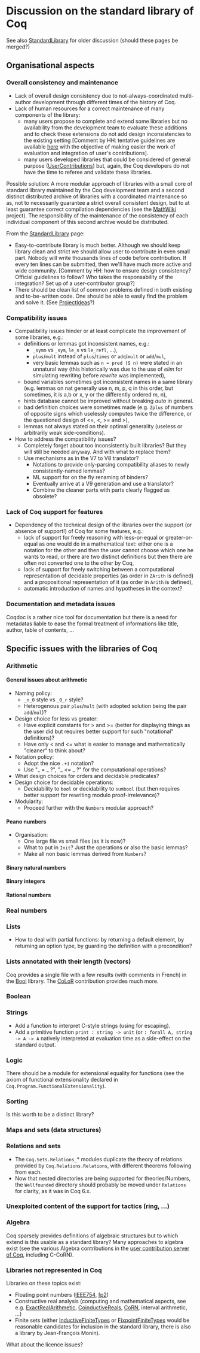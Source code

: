 Discussion on the standard library of Coq
=========================================

See also [StandardLibrary](StandardLibrary) for older discussion (should these pages be merged?)

Organisational aspects
----------------------

### Overall consistency and maintenance

-   Lack of overall design consistency due to not-always-coordinated multi-author development through different times of the history of Coq.
-   Lack of human resources for a correct maintenance of many components of the library:
    -   many users propose to complete and extend some libraries but no availability from the development team to evaluate these additions and to check these extensions do not add design inconsistencies to the existing setting \[Comment by HH: tentative guidelines are available [here](HowToContributeToTheStandardLibrary) with the objective of making easier the work of evaluation and integration of user's contributions\].
    -   many users developed libraries that could be considered of general purpose ([UserContributions](UserContributions)) but, again, the Coq developers do not have the time to referee and validate these libraries.

Possible solution: A more modular approach of libraries with a small core of standard library maintained by the Coq development team and a second distinct distributed archive of libraries with a coordinated maintenance so as, not to necessarily guarantee a strict overall consistent design, but to at least guarantee correct compilation dependencies (see the [MathWiki](http://prover.cs.ru.nl/wiki.php) project). The responsibility of the maintenance of the consistency of each individual component of this second archive would be distributed.

From the [StandardLibrary](StandardLibrary) page:

-   Easy-to-contribute library is much better. Although we should keep library clean and strict we should allow user to contribute in even small part. Nobody will write thousands lines of code before contribution. If every ten lines can be submitted, then we'll have much more active and wide community. \[Comment by HH: how to ensure design consistency? Official guidelines to follow? Who takes the responsability of the integration? Set up of a user-contributor group?\]
-   There should be clean list of common problems defined in both existing and to-be-written code. One should be able to easily find the problem and solve it. (See [ProjectIdeas](ProjectIdeas)?)

### Compatibility issues

-   Compatibility issues hinder or at least complicate the improvement of some libraries, e.g.:
    -   definitions or lemmas got inconsistent names, e.g.:
        -   `_symm` vs `_sym`, `le_n` vs `le_refl`, ...),
        -   `plus`/`mult` instead of `plus`/`times` or `add`/`mult` or `add`/`mul`,
        -   very basic lemmas such as `n = pred (S n)` were stated in an unnatural way (this historically was due to the use of *elim* for simulating rewriting before *rewrite* was implemented),
    -   bound variables sometimes got inconsistent names in a same library (e.g. lemmas on nat generally use n, m, p, q in this order, but sometimes, it is a,b or x, y or the differently ordered m, n),
    -   hints database cannot be improved without breaking *auto* in general.
    -   bad definition choices were sometimes made (e.g. `Zplus` of numbers of opposite signs which uselessly computes twice the difference, or the questioned design of &lt;=, &lt;, &gt;= and &gt;),
    -   lemmas not always stated on their optimal generality (useless or arbitrarily weak side-conditions).
-   How to address the compatibility issues?
    -   Completely forget about too inconsistently built libraries? But they will still be needed anyway. And with what to replace them?
    -   Use mechanisms as in the V7 to V8 translator?
        -   Notations to provide only-parsing compatibility aliases to newly consistently-named lemmas?
        -   ML support for on the fly renaming of binders?
        -   Eventually arrive at a V9 generation and use a translator?
        -   Combine the cleaner parts with parts clearly flagged as obsolete?

### Lack of Coq support for features

-   Dependency of the technical design of the libraries over the support (or absence of support!) of Coq for some features, e.g.:
    -   lack of support for freely reasoning with less-or-equal or greater-or-equal as one would do in a mathematical text: either one is a notation for the other and then the user cannot choose which one he wants to read, or there are two distinct definitions but then there are often not converted one to the other by Coq,
    -   lack of support for freely switching between a computational representation of decidable properties (as order in `ZArith` is defined) and a propositional representation of it (as order in `Arith` is defined),
    -   automatic introduction of names and hypotheses in the context?

### Documentation and metadata issues

Coqdoc is a rather nice tool for documentation but there is a need for metadatas liable to ease the formal treatment of informations like title, author, table of contents, ...

Specific issues with the libraries of Coq
-----------------------------------------

### Arithmetic

#### General issues about arithmetic

-   Naming policy:
    -   `_n_0` style vs `_0_r` style?
    -   Heterogenous pair `plus`/`mult` (with adopted solution being the pair `add`/`mul`)?
-   Design choice for less vs greater:
    -   Have explicit constants for &gt; and &gt;= (better for displaying things as the user did but requires better support for such "notational" definitions)?
    -   Have only &lt; and &lt;= what is easier to manage and mathematically "cleaner" to think about?
-   Notation policy:
    -   Adopt the nice `.+1` notation?
    -   Use "\_ = \_ ?", "\_ &lt;= \_ ?" for the computational operations?
-   What design choices for orders and decidable predicates?
-   Design choice for decidable operations:
    -   Decidability to `bool` or decidability to `sumbool` (but then requires better support for rewriting modulo proof-irrelevance)?
-   Modularity:
    -   Proceed further with the `Numbers` modular approach?

#### Peano numbers

-   Organisation:
    -   One large file vs small files (as it is now)?
    -   What to put in `Init`? Just the operations or also the basic lemmas?
    -   Make all non basic lemmas derived from `Numbers`?

#### Binary natural numbers

#### Binary integers

#### Rational numbers

### Real numbers

### Lists

-   How to deal with partial functions: by returning a default element, by returning an option type, by guarding the definition with a precondition?

### Lists annotated with their length (vectors)

Coq provides a single file with a few results (with comments in French) in the [Bool](http://logical.saclay.inria.fr/coq/distrib/current/stdlib/Coq.Bool.Bvector.html) library. The [CoLoR](http://color.inria.fr) contribution provides much more.

### Boolean

### Strings

-   Add a function to interpret C-style strings (using for escaping).
-   Add a primitive function `print : string -> unit` (or `: forall A, string -> A -> A` natively interpreted at evaluation time as a side-effect on the standard output.

### Logic

There should be a module for extensional equality for functions (see the axiom of functional extensionality declared in `Coq.Program.FunctionalExtensionality`).

### Sorting

Is this worth to be a distinct library?

### Maps and sets (data structures)

### Relations and sets

-   The `Coq.Sets.Relations_`\* modules duplicate the theory of relations provided by `Coq.Relations.Relations`, with different theorems following from each.
-   Now that nested directories are being supported for theories/Numbers, the `Wellfounded` directory should probably be moved under `Relations` for clarity, as it was in Coq 6.x.

### Unexploited content of the support for tactics (ring, ...)

### Algebra

Coq sparsely provides definitions of algebraic structures but to which extend is this usable as a standard library? Many approaches to algebra exist (see the various Algebra contributions in the [user contribution server of Coq](http://logical.saclay.inria.fr/coq/distrib/current/contribs), including C-CoRN).

### Libraries not represented in Coq

Libraries on these topics exist:

-   Floating point numbers ([IEEE754](http://logical.saclay.inria.fr/coq/distrib/current/contribs/IEEE754.html), [fp2](http://lipforge.ens-lyon.fr/www/pff))
-   Constructive real analysis (computing and mathematical aspects, see e.g. [ExactRealArithmetic](http://logical.saclay.inria.fr/coq/distrib/current/contribs/ExactRealArithmetic.html), [CoinductiveReals](http://logical.saclay.inria.fr/coq/distrib/current/contribs/CoinductiveReals.html), [CoRN](http://c-corn.cs.ru.nl), interval arithmetic, ...)
-   Finite sets (either [InductiveFiniteTypes](InductiveFiniteTypes) or [FixpointFiniteTypes](FixpointFiniteTypes) would be reasonable candidates for inclusion in the standard library, there is also a library by Jean-François Monin).

What about the licence issues?
